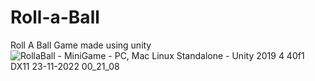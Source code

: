 # Roll-a-Ball
Roll A Ball Game made using unity
![RollaBall - MiniGame - PC, Mac   Linux Standalone - Unity 2019 4 40f1 _DX11_ 23-11-2022 00_21_08](https://user-images.githubusercontent.com/104994429/203397479-d81815f5-c458-471f-ba59-11476be64aab.png)
